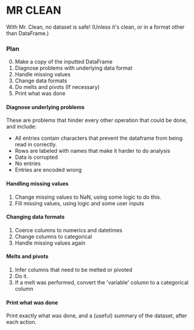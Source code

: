 # MR CLEAN
With Mr. Clean, no dataset is safe! (Unless it's clean, or in a format other than DataFrame.)

### Plan

0. Make a copy of the inputted DataFrame
1. Diagnose problems with underlying data format
2. Handle missing values
3. Change data formats
4. Do melts and pivots (If necessary)
5. Print what was done

#### Diagnose underlying problems

These are problems that hinder every other operation that could be done, and include:

- All entries contain characters that prevent the dataframe from being read in correctly.
- Rows are labeled with names that make it harder to do analysis
- Data is corrupted
- No entries 
- Entries are encoded wrong

#### Handling missing values

1. Change missing values to NaN, using some logic to do this.
2. Fill missing values, using logic and some user inputs

#### Changing data formats

1. Coerce columns to numerics and datetimes
2. Change columns to categorical
3. Handle missing values again

#### Melts and pivots

1. Infer columns that need to be melted or pivoted
2. Do it.
3. If a melt was performed, convert the 'variable' column to a categorical column

#### Print what was done

Print exactly what was done, and a (useful) summary of the dataset, after each action.
